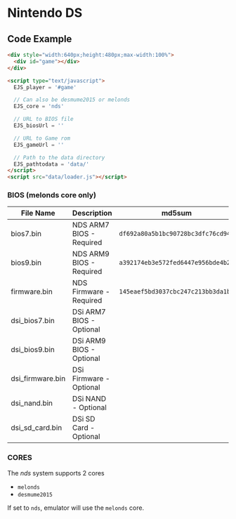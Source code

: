# Nintendo DS

## Code Example

```html
<div style="width:640px;height:480px;max-width:100%">
  <div id="game"></div>
</div>

<script type="text/javascript">
  EJS_player = '#game'

  // Can also be desmume2015 or melonds
  EJS_core = 'nds'

  // URL to BIOS file
  EJS_biosUrl = ''

  // URL to Game rom
  EJS_gameUrl = ''

  // Path to the data directory
  EJS_pathtodata = 'data/'
</script>
<script src="data/loader.js"></script>
```

### BIOS (melonds core only)

| File Name        | Description              | md5sum                             |
| ---------------- | ------------------------ | ---------------------------------- |
| bios7.bin        | NDS ARM7 BIOS - Required | `df692a80a5b1bc90728bc3dfc76cd948` |
| bios9.bin        | NDS ARM9 BIOS - Required | `a392174eb3e572fed6447e956bde4b25` |
| firmware.bin     | NDS Firmware - Required  | `145eaef5bd3037cbc247c213bb3da1b3` |
| dsi_bios7.bin    | DSi ARM7 BIOS - Optional | ` `                                |
| dsi_bios9.bin    | DSi ARM9 BIOS - Optional | ` `                                |
| dsi_firmware.bin | DSi Firmware - Optional  | ` `                                |
| dsi_nand.bin     | DSi NAND - Optional      | ` `                                |
| dsi_sd_card.bin  | DSi SD Card - Optional   | ` `                                |

### CORES

The _nds_ system supports 2 cores

- `melonds`
- `desmume2015`

If set to `nds`, emulator will use the `melonds` core.
